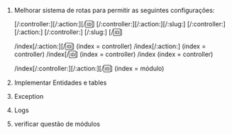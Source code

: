 1) Melhorar sistema de rotas para permitir as seguintes configurações:

	[/:controller:][/:action:][/:id:]
	[/:controller:][/:action:][/:slug:]
	[/:controller:][/:action:]
	[/:controller:]
	[/:slug:]
	[/:id:]

	/index[/:action:][/:id:]                (index = controller)
	/index[/:action:]                       (index = controller)
	/index[/:id:]                           (index = controller)
	/index                                  (index = controller)

	/index[/:controller:][/:action:][/:id:] (index = módulo)


2) Implementar Entidades e tables

3) Exception

4) Logs

5) verificar questão de módulos